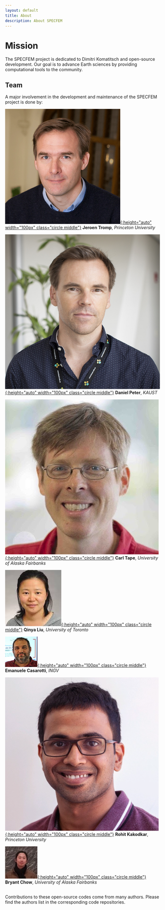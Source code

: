 ```yaml
---
layout: default
title: About
description: About SPECFEM
---
```


# Mission

The SPECFEM project is dedicated to Dimitri Komatitsch and open-source development. 
Our goal is to advance Earth sciences by providing computational tools to the community.

## Team

A major involvement in the development and maintenance of the SPECFEM project is done by:<br>

[![Jeroen](figures/Jeroen_Tromp.png "Jeroen Tromp"){:height="auto" width="100px" class="circle middle"}](https://geosciences.princeton.edu/people/jeroen-tromp)
**Jeroen Tromp**, *Princeton University*<br>

[![Daniel](figures/Daniel_Peter.jpg "Daniel Peter"){:height="auto" width="100px" class="circle middle"}](https://danielpeter.github.io)
**Daniel Peter**, *KAUST*<br>

[![Carl](figures/Carl_Tape.jpg "Carl Tape"){:height="auto" width="100px" class="circle middle"}](https://sites.google.com/alaska.edu/carltape)
**Carl Tape**, *University of Alaska Fairbanks*<br>

[![Qinya](figures/Qinya_Liu.jpg "Qinya Liu"){:height="auto" width="100px" class="circle middle"}](https://www.physics.utoronto.ca/members/liu-qinya/)
**Qinya Liu**, *University of Toronto*<br>

[![Emanuele](figures/Emanuele_Casarotti.jpg "Emanuele Casarotti"){:height="auto" width="100px" class="circle middle"}](https://www.researchgate.net/profile/Emanuele-Casarotti)
**Emanuele Casarotti**, *INGV*<br>

[![Rohit](figures/Rohit_Kakodkar.png "Rohit Kakodkar"){:height="auto" width="100px" class="circle middle"}](https://researchcomputing.princeton.edu/about/people-directory/rohit-kakodkar)
**Rohit Kakodkar**, *Princeton University*<br>

[![Bryant](figures/Bryant_Chow.jpg "Bryant Chow"){:height="auto" width="100px" class="circle middle"}](https://bch0w.github.io)
**Bryant Chow**, *University of Alaska Fairbanks*<br>




<br>
Contributions to these open-source codes come from many authors. Please find the authors list in the corresponding code repositories.
